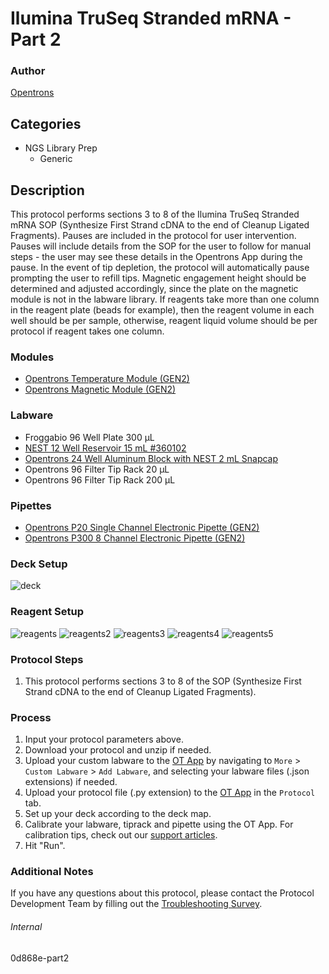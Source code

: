 # Ilumina TruSeq Stranded mRNA - Part 2

### Author
[Opentrons](https://opentrons.com/)




## Categories
* NGS Library Prep
	* Generic


## Description
This protocol performs sections 3 to 8 of the Ilumina TruSeq Stranded mRNA SOP (Synthesize First Strand cDNA to the end of Cleanup Ligated Fragments). Pauses are included in the protocol for user intervention. Pauses will include details from the SOP for the user to follow for manual steps - the user may see these details in the Opentrons App during the pause. In the event of tip depletion, the protocol will automatically pause prompting the user to refill tips. Magnetic engagement height should be determined and adjusted accordingly, since the plate on the magnetic module is not in the labware library. If reagents take more than one column in the reagent plate (beads for example), then the reagent volume in each well should be per sample, otherwise, reagent liquid volume should be per protocol if reagent takes one column.


### Modules
* [Opentrons Temperature Module (GEN2)](https://shop.opentrons.com/temperature-module-gen2/)
* [Opentrons Magnetic Module (GEN2)](https://shop.opentrons.com/magnetic-module-gen2/)


### Labware
* Froggabio 96 Well Plate 300 µL
* [NEST 12 Well Reservoir 15 mL #360102](http://www.cell-nest.com/page94?_l=en&product_id=102)
* [Opentrons 24 Well Aluminum Block with NEST 2 mL Snapcap](https://shop.opentrons.com/collections/opentrons-tips/products/tube-rack-set-1)
* Opentrons 96 Filter Tip Rack 20 µL
* Opentrons 96 Filter Tip Rack 200 µL


### Pipettes
* [Opentrons P20 Single Channel Electronic Pipette (GEN2)](https://shop.opentrons.com/single-channel-electronic-pipette-p20/)
* [Opentrons P300 8 Channel Electronic Pipette (GEN2)](https://shop.opentrons.com/8-channel-electronic-pipette/)


### Deck Setup
![deck](https://opentrons-protocol-library-website.s3.amazonaws.com/custom-README-images/0d868e/pt2/Screen+Shot+2022-12-12+at+5.45.31+PM.png)


### Reagent Setup
![reagents](https://opentrons-protocol-library-website.s3.amazonaws.com/custom-README-images/0d868e/pt2/Screen+Shot+2022-12-12+at+5.45.31+PM.png)
![reagents2](https://opentrons-protocol-library-website.s3.amazonaws.com/custom-README-images/0d868e/pt2/Screen+Shot+2022-12-12+at+5.46.17+PM.png)
![reagents3](https://opentrons-protocol-library-website.s3.amazonaws.com/custom-README-images/0d868e/pt2/Screen+Shot+2022-12-12+at+5.46.30+PM.png)
![reagents4](https://opentrons-protocol-library-website.s3.amazonaws.com/custom-README-images/0d868e/pt2/Screen+Shot+2022-12-12+at+5.46.42+PM.png)
![reagents5](https://opentrons-protocol-library-website.s3.amazonaws.com/custom-README-images/0d868e/pt2/Screen+Shot+2022-12-12+at+5.46.55+PM.png)


### Protocol Steps
1. This protocol performs sections 3 to 8 of the SOP (Synthesize First Strand cDNA to the end of Cleanup Ligated Fragments).


### Process
1. Input your protocol parameters above.
2. Download your protocol and unzip if needed.
3. Upload your custom labware to the [OT App](https://opentrons.com/ot-app) by navigating to `More` > `Custom Labware` > `Add Labware`, and selecting your labware files (.json extensions) if needed.
4. Upload your protocol file (.py extension) to the [OT App](https://opentrons.com/ot-app) in the `Protocol` tab.
5. Set up your deck according to the deck map.
6. Calibrate your labware, tiprack and pipette using the OT App. For calibration tips, check out our [support articles](https://support.opentrons.com/en/collections/1559720-guide-for-getting-started-with-the-ot-2).
7. Hit "Run".


### Additional Notes
If you have any questions about this protocol, please contact the Protocol Development Team by filling out the [Troubleshooting Survey](https://protocol-troubleshooting.paperform.co/).


###### Internal
0d868e-part2
